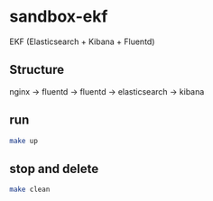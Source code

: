 # sandbox-ekf

EKF (Elasticsearch + Kibana + Fluentd)

## Structure

nginx -> fluentd -> fluentd -> elasticsearch -> kibana

## run

```sh
make up
```

## stop and delete

```sh
make clean
```
